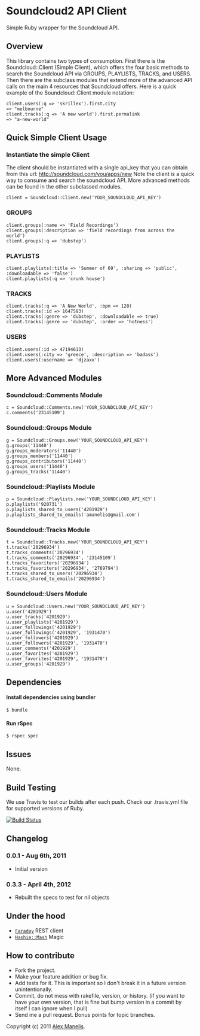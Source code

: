 # Soundcloud2 API Client

Simple Ruby wrapper for the Soundcloud API.  

## Overview

This library contains two types of consumption. First there is the Soundcloud::Client (Simple Client), which offers the four basic methods to search the Soundcloud API via GROUPS, PLAYLISTS, TRACKS, and USERS. Then there are the subclass modules that extend more of the advanced API calls on the main 4 resources that Soundcloud offers. Here is a quick example of the Soundcloud::Client module notation:

    client.users(:q => 'skrillex').first.city
    => "melbourne"
    client.tracks(:q => 'A new world').first.permalink
    => "a-new-world"

## Quick Simple Client Usage

### Instantiate the simple Client
The client should be instantiated with a single api_key that you can obtain from this url: http://soundcloud.com/you/apps/new
Note the client is a quick way to consume and search the soundcloud API. More advanced methods can
be found in the other subclassed modules.

    client = Soundcloud::Client.new('YOUR_SOUNDCLOUD_API_KEY')

### GROUPS
    client.groups(:name => 'Field Recordings')
    client.groups(:description => 'field recordings from across the world')
    client.groups(:q => 'dubstep')

### PLAYLISTS
    client.playlists(:title => 'Summer of 69', :sharing => 'public', :downloadable => 'false')
    client.playlists(:q => 'crunk house')

### TRACKS
    client.tracks(:q => 'A New World', :bpm => 120)
    client.tracks(:id => 1647583)
    client.tracks(:genre => 'dubstep', :downloadable => true)
    client.tracks(:genre => 'dubstep', :order => 'hotness')
    
### USERS
    client.users(:id => 47194613)
    client.users(:city => 'greece', :description => 'badass')
    client.users(:username => 'djzaxx')
    
## More Advanced Modules

### Soundcloud::Comments Module
    c = Soundcloud::Comments.new('YOUR_SOUNDCLOUD_API_KEY')
    c.comments('23145109')

### Soundcloud::Groups Module
    g = Soundcloud::Groups.new('YOUR_SOUNDCLOUD_API_KEY')
    g.groups('11440')
    g.groups_moderators('11440')
    g.groups_members('11440')
    g.groups_contributors('11440')
    g.groups_users('11440')
    g.groups_tracks('11440')

### Soundcloud::Playlists Module
    p = Soundcloud::Playlists.new('YOUR_SOUNDCLOUD_API_KEY')
    p.playlists('920731')
    p.playlists_shared_to_users('4201929')
    p.playlists_shared_to_emails('amanelis@gmail.com')

### Soundcloud::Tracks Module
    t = Soundcloud::Tracks.new('YOUR_SOUNDCLOUD_API_KEY')
    t.tracks('20296934')
    t.tracks_comments('20296934')
    t.tracks_comments('20296934', '23145109')
    t.tracks_favoriters('20296934')
    t.tracks_favoriters('20296934', '2769794')
    t.tracks_shared_to_users('20296934')
    t.tracks_shared_to_emails('20296934')

### Soundcloud::Users Module
    u = Soundcloud::Users.new('YOUR_SOUNDCLOUD_API_KEY')
    u.user('4201929')
    u.user_tracks('4201929')
    u.user_playlists('4201929')
    u.user_followings('4201929')
    u.user_followings('4201929', '1931470')
    u.user_followers('4201929')
    u.user_followers('4201929', '1931470')
    u.user_comments('4201929')
    u.user_favorites('4201929')
    u.user_favorites('4201929', '1931470')
    u.user_groups('4201929')

## Dependencies
#### Install dependencies using bundler  
    $ bundle
  
#### Run rSpec  
    $ rspec spec

## Issues
  None.
  
## Build Testing
  We use Travis to test our builds after each push. Check our .travis.yml file for supported versions of Ruby.
  
  [![Build Status](https://secure.travis-ci.org/amanelis/soundcloud2.png)](http://travis-ci.org/amanelis/soundcloud2)
  
## Changelog

### 0.0.1 - Aug 6th, 2011

* Initial version

### 0.3.3 - April 4th, 2012

* Rebuilt the specs to test for nil objects

## Under the hood
* [`Faraday`](https://github.com/technoweenie/faraday) REST client
* [`Hashie::Mash`](http://github.com/intridea/hashie)  Magic

## How to contribute
 
* Fork the project.
* Make your feature addition or bug fix.
* Add tests for it. This is important so I don't break it in a
  future version unintentionally.
* Commit, do not mess with rakefile, version, or history.
  (if you want to have your own version, that is fine but bump version in a commit by itself I can ignore when I pull)
* Send me a pull request. Bonus points for topic branches.

Copyright (c) 2011 [Alex Manelis](http://twitter.com/amanelis). 
